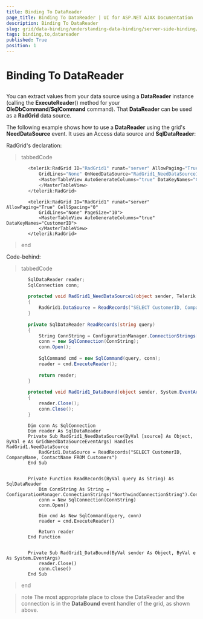```yaml
---
title: Binding To DataReader
page_title: Binding To DataReader | UI for ASP.NET AJAX Documentation
description: Binding To DataReader
slug: grid/data-binding/understanding-data-binding/server-side-binding/various-data-sources/binding-to-datareader
tags: binding,to,datareader
published: True
position: 1
---
```


# Binding To DataReader



## 

You can extract values from your data source using a __DataReader__ instance (calling the __ExecuteReader__() method for your __OleDbCommand/SqlCommand__ command). That __DataReader__ can be used as a __RadGrid__ data source.

The following example shows how to use a __DataReader__ using the grid's __NeedDataSource__ event. It uses an Access data source and __SqlDataReader__:

RadGrid's declaration:

>tabbedCode

````C#
	    <telerik:RadGrid ID="RadGrid1" runat="server" AllowPaging="True" CellSpacing="0"
	        GridLines="None" OnNeedDataSource="RadGrid1_NeedDataSource1" PageSize="10">
	        <MasterTableView AutoGenerateColumns="true" DataKeyNames="CustomerID">
	        </MasterTableView>
	    </telerik:RadGrid>
````
````VB.NET
	    <telerik:RadGrid ID="RadGrid1" runat="server" AllowPaging="True" CellSpacing="0"
	        GridLines="None" PageSize="10">
	        <MasterTableView AutoGenerateColumns="true" DataKeyNames="CustomerID">
	        </MasterTableView>
	    </telerik:RadGrid>
````
>end

Code-behind:

>tabbedCode

````C#
	    SqlDataReader reader;
	    SqlConnection conn;
	
	    protected void RadGrid1_NeedDataSource1(object sender, Telerik.Web.UI.GridNeedDataSourceEventArgs e)
	    {
	        RadGrid1.DataSource = ReadRecords("SELECT CustomerID, CompanyName, ContactName FROM Customers");
	    }
	
	    private SqlDataReader ReadRecords(string query)
	    {
	        String ConnString = ConfigurationManager.ConnectionStrings["NorthwindConnectionString"].ConnectionString;
	        conn = new SqlConnection(ConnString);
	        conn.Open();
	
	        SqlCommand cmd = new SqlCommand(query, conn);
	        reader = cmd.ExecuteReader();
	
	        return reader;
	    }
	
	    protected void RadGrid1_DataBound(object sender, System.EventArgs e)
	    {
	        reader.Close();
	        conn.Close();
	    }
````
````VB.NET
	    Dim conn As SqlConnection
	    Dim reader As SqlDataReader
	    Private Sub RadGrid1_NeedDataSource(ByVal [source] As Object, ByVal e As GridNeedDataSourceEventArgs) Handles RadGrid1.NeedDataSource
	        RadGrid1.DataSource = ReadRecords("SELECT CustomerID, CompanyName, ContactName FROM Customers")
	    End Sub
	
	
	    Private Function ReadRecords(ByVal query As String) As SqlDataReader
	        Dim ConnString As String = ConfigurationManager.ConnectionStrings("NorthwindConnectionString").ConnectionString
	        conn = New SqlConnection(ConnString)
	        conn.Open()
	
	        Dim cmd As New SqlCommand(query, conn)
	        reader = cmd.ExecuteReader()
	
	        Return reader
	    End Function
	
	
	    Private Sub RadGrid1_DataBound(ByVal sender As Object, ByVal e As System.EventArgs)
	        reader.Close()
	        conn.Close()
	    End Sub
````
>end

>note The most appropriate place to close the DataReader and the connection is in the __DataBound__ event handler of the grid, as shown above.
>

